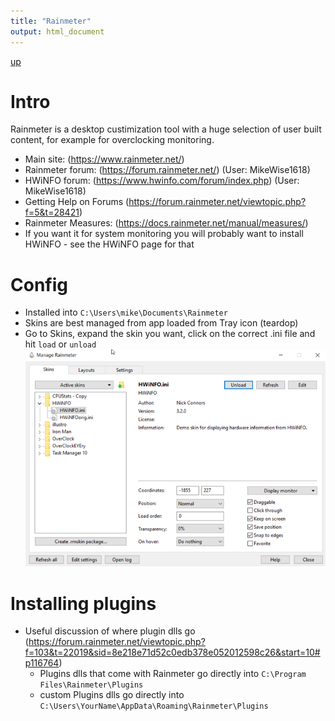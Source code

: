 ```yaml
---
title: "Rainmeter"
output: html_document
---
```

[up](https://mikewise2718.github.io/markdowndocs/)

# Intro
Rainmeter is a desktop custimization tool with a huge selection of user built content, for example for overclocking monitoring.

 - Main site: (https://www.rainmeter.net/)
 - Rainmeter forum: (https://forum.rainmeter.net/) (User: MikeWise1618)
 - HWiNFO forum: (https://www.hwinfo.com/forum/index.php) (User: MikeWise1618)
 - Getting Help on Forums (https://forum.rainmeter.net/viewtopic.php?f=5&t=28421)
 - Rainmeter Measures: (https://docs.rainmeter.net/manual/measures/)
 - If you want it for system monitoring you will probably want to install HWiNFO - see the HWiNFO page for that
 
# Config
- Installed into `C:\Users\mike\Documents\Rainmeter`
- Skins are best managed from app loaded from Tray icon (teardop)
- Go to Skins, expand the skin you want, click on the correct .ini file and hit `load` or `unload`<br>
![Manage Rainmeter](ManageRainmeter.png)

# Installing plugins
- Useful discussion of where plugin dlls go (https://forum.rainmeter.net/viewtopic.php?f=103&t=22019&sid=8e218e71d52c0edb378e052012598c26&start=10#p116764)
  - Plugins dlls that come with Rainmeter go directly into  `C:\Program Files\Rainmeter\Plugins`
  - custom Plugins dlls go directly into  `C:\Users\YourName\AppData\Roaming\Rainmeter\Plugins`
   


